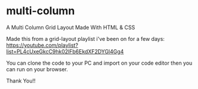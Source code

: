 # multi-column
A Multi Column Grid Layout Made With HTML &amp; CSS

Made this from a grid-layout playlist i've been on for a few days: https://youtube.com/playlist?list=PL4cUxeGkcC9hk02lFb6EkdXF2DYGl4Gg4

You can clone the code to your PC and import on your code editor then you can run on your browser.

Thank You!!
